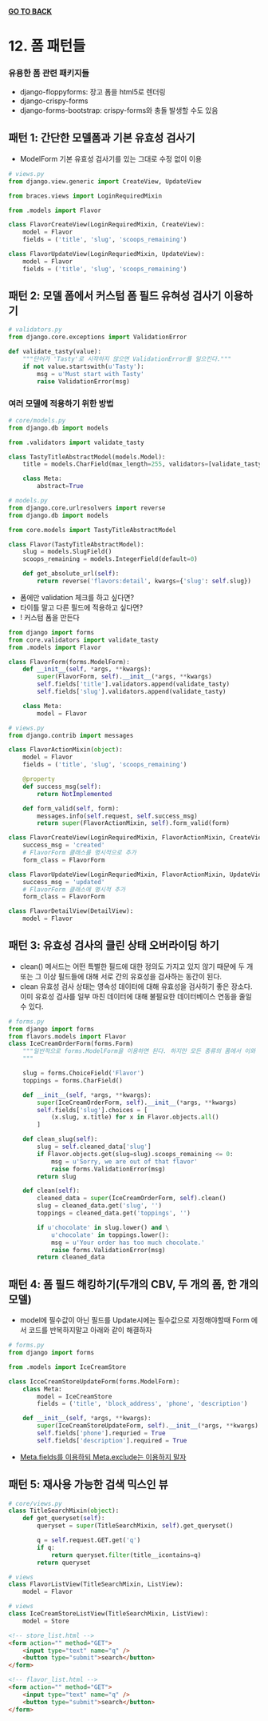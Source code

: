 #### [GO TO BACK](../README.md)

# 12. 폼 패턴들
### 유용한 폼 관련 패키지들
- django-floppyforms: 장고 폼을 html5로 렌더링
- django-crispy-forms
- django-forms-bootstrap: crispy-forms와 충돌 발생할 수도 있음

## 패턴 1: 간단한 모델폼과 기본 유효성 검사기
- ModelForm 기본 유효성 검사기를 있는 그대로 수정 없이 이용

``` python
# views.py
from django.view.generic import CreateView, UpdateView

from braces.views import LoginRequiredMixin

from .models import Flavor

class FlavorCreateView(LoginRequiredMixin, CreateView):
    model = Flavor
    fields = ('title', 'slug', 'scoops_remaining')

class FlavorUpdateView(LoginRequriedMixin, UpdateView):
    model = Flavor
    fields = ('title', 'slug', 'scoops_remaining')
```

## 패턴 2: 모델 폼에서 커스텀 폼 필드 유혀성 검사기 이용하기
``` python
# validators.py
from django.core.exceptions import ValidationError

def validate_tasty(value):
    """단어가 'Tasty'로 시작하지 않으면 ValidationError를 일으킨다."""
    if not value.startswith(u'Tasty'):
        msg = u'Must start with Tasty'
        raise ValidationError(msg)
```

### 여러 모델에 적용하기 위한 방법
``` python
# core/models.py
from django.db import models

from .validators import validate_tasty

class TastyTitleAbstractModel(models.Model):
    title = models.CharField(max_length=255, validators=[validate_tasty])

    class Meta:
        abstract=True
```
``` python
# models.py
from django.core.urlresolvers import reverse
from django.db import models

from core.models import TastyTitleAbstractModel

class Flavor(TastyTitleAbstractModel):
    slug = models.SlugField()
    scoops_remaining = models.IntegerField(default=0)

    def get_absolute_url(self):
        return reverse('flavors:detail', kwargs={'slug': self.slug})
```
- 폼에만 validation 체크를 하고 싶다면?
- 타이틀 말고 다른 필드에 적용하고 싶다면?
- ! 커스텀 폼을 만든다
``` python
from django import forms
from core.validators import validate_tasty
from .models import Flavor

class FlavorForm(forms.ModelForm):
    def __init__(self, *args, **kwargs):
        super(FlavorForm, self).__init__(*args, **kwargs)
        self.fields['title'].validators.append(validate_tasty)
        self.fields['slug'].validators.append(validate_tasty)

    class Meta:
        model = Flavor
```

``` python
# views.py
from django.contrib import messages

class FlavorActionMixin(object):
    model = Flavor
    fields = ('title', 'slug', 'scoops_remaining')

    @property
    def success_msg(self):
        return NotImplemented

    def form_valid(self, form):
        messages.info(self.request, self.success_msg)
        return super(FlavorActionMixin, self).form_valid(form)

class FlavorCreateView(LoginRequiredMixin, FlavorActionMixin, CreateView):
    success_msg = 'created'
    # FlavorForm 클래스를 명시적으로 추가
    form_class = FlavorForm

class FlavorUpdateView(LoginRequriedMixin, FlavorActionMixin, UpdateView):
    success_msg = 'updated'
    # FlavorForm 클래스에 명시적 추가
    form_class = FlavorForm

class FlavorDetailView(DetailView):
    model = Flavor
```

## 패턴 3: 유효성 검사의 클린 상태 오버라이딩 하기
- clean() 메서드는 어떤 특별한 필드에 대한 정의도 가지고 있지 않기 때문에 두 개 또는 그 이상 필드들에 대해 서로 간의 유효성을 검사하는 동간이 된다.
- clean 유효성 검사 상태는 영속성 데이터에 대해 유효성을 검사하기 좋은 장소다. 이미 유효성 검사를 일부 마친 데이터에 대해 불필요한 데이터베이스 연동을 줄일 수 있다.

``` python 
# forms.py
from django import forms
from flavors.models import Flavor
class IceCreamOrderForm(forms.Form)
    """일반적으로 forms.ModelForm을 이용하면 된다. 하지만 모든 종류의 폼에서 이와 같은 방식을 적용할 수 있음을 보이기 위해 forms.Form을 이용했다.
    """

    slug = forms.ChoiceField('Flavor')
    toppings = forms.CharField()

    def __init__(self, *args, **kwargs):
        super(IceCreamOrderForm, self).__init__(*args, **kwargs)
        self.fields['slug'].choices = [
            (x.slug, x.title) for x in Flavor.objects.all()
        ]

    def clean_slug(self):
        slug = self.cleaned_data['slug']
        if Flavor.objects.get(slug=slug).scoops_remaining <= 0:
            msg = u'Sorry, we are out of that flavor'
            raise forms.ValidationError(msg)
        return slug

    def clean(self):
        cleaned_data = super(IceCreamOrderForm, self).clean()
        slug = cleaned_data.get('slug', '')
        toppings = cleaned_data.get('toppings', '')

        if u'chocolate' in slug.lower() and \
            u'chocolate' in toppings.lower():
            msg = u'Your order has too much chocolate.'
            raise forms.ValidationError(msg)
        return cleaned_data
```

## 패턴 4: 폼 필드 해킹하기(두개의 CBV, 두 개의 폼, 한 개의 모델)
- model에 필수값이 아닌 필드를 Update시에는 필수값으로 지정해야할때 Form 에서 코드를 반복하지말고 아래와 같이 해결하자
``` python
# forms.py
from django import forms

from .models import IceCreamStore

class IcceCreamStoreUpdateForm(forms.ModelForm):
    class Meta:
        model = IceCreamStore
        fields = ('title', 'block_address', 'phone', 'description')

    def __init__(self, *args, **kwargs):
        super(IceCreamStoreUpdateForm, self).__init__(*args, **kwargs)
        self.fields['phone'].requried = True
        self.fields['description'].required = True
```
* [Meta.fields를 이용하되 Meta.exclude는 이용하지 말자](../chapter26/README.md)


## 패턴 5: 재사용 가능한 검색 믹스인 뷰
``` python
# core/views.py
class TitleSearchMixin(object):
    def get_queryset(self):
        queryset = super(TitleSearchMixin, self).get_queryset()

        q = self.request.GET.get('q')
        if q:
            return queryset.filter(title__icontains=q)
        return queryset
```
``` python
# views
class FlavorListView(TitleSearchMixin, ListView):
    model = Flavor

# views
class IceCreamStoreListView(TitleSearchMixin, ListView):
    model = Store
```
``` html
<!-- store_list.html --> 
<form action="" method="GET">
    <input type="text" name="q" />
    <button type="submit">search</button>
</form>

<!-- flavor_list.html --> 
<form action="" method="GET">
    <input type="text" name="q" />
    <button type="submit">search</button>
</form>
```
